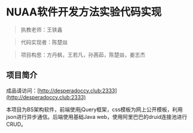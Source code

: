 # NUAA软件开发方法实验代码实现

> 执教老师：王铁鑫

> 代码实现者：陈楚燚

> 项目构思：方丹枫，王若凡，孙茜茹，陈楚燚，姜志杰

## 项目简介

成品请访问：[http://desperadoccy.club:2333](http://desperadoccy.club:2333)

本项目为BS架构软件，前端使用jQuery框架，css模板为网上公开模板，利用json进行异步通信。后端使用基础Java web，使用阿里巴巴的druid连接池进行CRUD。
